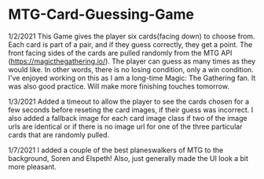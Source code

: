 # MTG-Card-Guessing-Game
 1/2/2021
 This Game gives the player six cards(facing down) to choose from. Each card is part of a pair, and if they guess correctly, they get a point. The front facing sides of the cards are pulled randomly from the MTG API (https://magicthegathering.io/). The player can guess as many times as they would like. In other words, there is no losing condition, only a win condition. I've enjoyed working on this as I am a long-time Magic: The Gathering fan. It was also good practice. Will make more finishing touches tomorrow.

 1/3/2021
 Added a timeout to allow the player to see the cards chosen for a few seconds before reseting the card images, if their guess was incorrect. I also added a fallback image for each card image class if two of the image urls are identical or if there is no image url for one of the three particular cards that are randomly pulled.

 1/7/2021
 I added a couple of the best planeswalkers of MTG to the background, Soren and Elspeth! Also, just generally made the UI look a bit more pleasant.